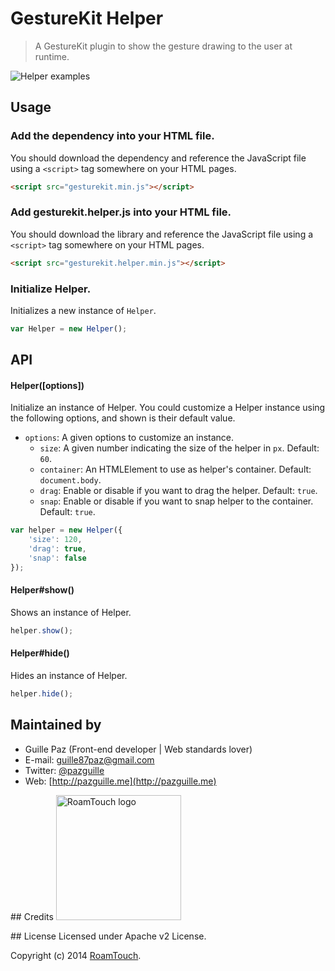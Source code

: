 # GestureKit Helper

> A GestureKit plugin to show the gesture drawing to the user at runtime.

<img src="https://i.cloudup.com/ijtx3QomJW.gif" alt="Helper examples">

## Usage

### Add the dependency into your HTML file.
You should download the dependency and reference the JavaScript file using a `<script>` tag somewhere on your HTML pages.
```html
<script src="gesturekit.min.js"></script>
```

### Add gesturekit.helper.js into your HTML file.
You should download the library and reference the JavaScript file using a `<script>` tag somewhere on your HTML pages.
```html
<script src="gesturekit.helper.min.js"></script>
```

### Initialize Helper.
Initializes a new instance of `Helper`.
```js
var Helper = new Helper();
```

## API

#### Helper([options])
Initialize an instance of Helper. You could customize a Helper instance using the following options, and shown is their default value.
- `options`: A given options to customize an instance.
    - `size`: A given number indicating the size of the helper in `px`. Default: `60`.
    - `container`: An HTMLElement to use as helper's container. Default: `document.body`.
    - `drag`: Enable or disable if you want to drag the helper. Default: `true`.
    - `snap`: Enable or disable if you want to snap helper to the container. Default: `true`.

```js
var helper = new Helper({
    'size': 120,
    'drag': true,
    'snap': false
});
```

#### Helper#show()
Shows an instance of Helper.

```js
helper.show();
```

#### Helper#hide()
Hides an instance of Helper.

```js
helper.hide();
```

## Maintained by
- Guille Paz (Front-end developer | Web standards lover)
- E-mail: [guille87paz@gmail.com](mailto:guille87paz@gmail.com)
- Twitter: [@pazguille](http://twitter.com/pazguille)
- Web: [http://pazguille.me](http://pazguille.me)

## Credits
<img src="http://www.gesturekit.com/assets/img/roamtouch.png" width="200" alt="RoamTouch logo">

## License
Licensed under Apache v2 License.

Copyright (c) 2014 [RoamTouch](http://github.com/RoamTouch).